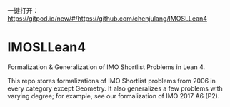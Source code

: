 一键打开：https://gitpod.io/new/#/https://github.com/chenjulang/IMOSLLean4

# IMOSLLean4

Formalization & Generalization of IMO Shortlist Problems in Lean 4.

This repo stores formalizations of IMO Shortlist problems from 2006 in every category except Geometry.
It also generalizes a few problems with varying degree; for example, see our formalization of IMO 2017 A6 (P2).
